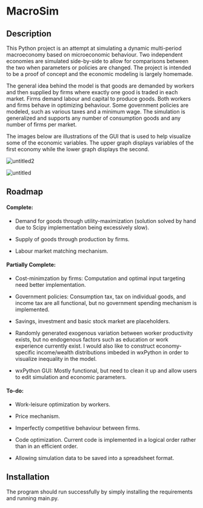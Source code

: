 # MacroSim

## Description

This Python project is an attempt at simulating a dynamic multi-period macroeconomy based on microeconomic behaviour. Two independent economies are simulated side-by-side to allow for comparisons between the two when parameters or policies are changed. The project is intended to be a proof of concept and the economic modeling is largely homemade.

The general idea behind the model is that goods are demanded by workers and then supplied by firms where exactly one good is traded in each market. Firms demand labour and capital to produce goods. Both workers and firms behave in optimizing behaviour. Some government policies are modeled, such as various taxes and a minimum wage. The simulation is generalized and supports any number of consumption goods and any number of firms per market. 

The images below are illustrations of the GUI that is used to help visualize some of the economic variables. The upper graph displays variables of the first economy while the lower graph displays the second.


![untitled2](https://user-images.githubusercontent.com/45185574/51011923-912c8580-1528-11e9-8013-f27fdac51ef3.png)

![untitled](https://user-images.githubusercontent.com/45185574/51011924-925db280-1528-11e9-9bd7-d3e4b6e91950.png)



## Roadmap

#### Complete:

- Demand for goods through utility-maximization (solution solved by hand due to Scipy implementation being excessively slow).

- Supply of goods through production by firms.

- Labour market matching mechanism.

#### Partially Complete:

- Cost-minimzation by firms: Computation and optimal input targeting need better implementation.

- Government policies: Consumption tax, tax on individual goods, and income tax are all functional, but no government spending mechanism is implemented.

- Savings, investment and basic stock market are placeholders.

- Randomly generated exogenous variation between worker productivity exists, but no endogenous factors such as education or work experience currently exist. I would also like to construct economy-specific income/wealth distributions imbeded in wxPython in order to visualize inequality in the model.

- wxPython GUI: Mostly functional, but need to clean it up and allow users to edit simulation and economic parameters.

#### To-do:

- Work-leisure optimization by workers.

- Price mechanism.

- Imperfectly competitive behaviour between firms.

- Code optimization. Current code is implemented in a logical order rather than in an efficient order.

- Allowing simulation data to be saved into a spreadsheet format.

## Installation

The program should run successfully by simply installing the requirements and running main.py.
